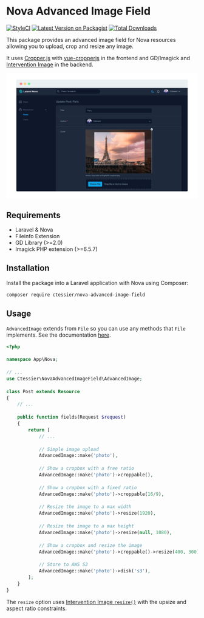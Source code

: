 # Nova Advanced Image Field

[![StyleCI](https://github.styleci.io/repos/156091175/shield?branch=0.2)](https://github.styleci.io/repos/156091175)
[![Latest Version on Packagist](https://img.shields.io/packagist/v/ctessier/nova-advanced-image-field.svg?style=flat-square)](https://packagist.org/packages/ctessier/nova-advanced-image-field)
[![Total Downloads](https://img.shields.io/packagist/dt/ctessier/nova-advanced-image-field.svg?style=flat-square)](https://packagist.org/packages/ctessier/nova-advanced-image-field)

This package provides an advanced image field for Nova resources allowing you to upload, crop and resize any image.

It uses [Cropper.js](https://fengyuanchen.github.io/cropperjs) with [vue-cropperjs](https://github.com/Agontuk/vue-cropperjs) in the frontend and GD/Imagick and [Intervention Image](http://image.intervention.io) in the backend.

![screenshot of the advanced image field](https://github.com/ctessier/nova-advanced-image-field/blob/0.2/screenshot.png?raw=true)

## Requirements

- Laravel & Nova
- Fileinfo Extension
- GD Library (>=2.0)
- Imagick PHP extension (>=6.5.7)

## Installation

Install the package into a Laravel application with Nova using Composer:

```bash
composer require ctessier/nova-advanced-image-field
```

## Usage

`AdvancedImage` extends from `File` so you can use any methods that `File` implements. See the documentation [here](https://nova.laravel.com/docs/1.0/resources/file-fields.html).

```php
<?php

namespace App\Nova;

// ...
use Ctessier\NovaAdvancedImageField\AdvancedImage;

class Post extends Resource
{
    // ...

    public function fields(Request $request)
    {
        return [
            // ...

            // Simple image upload
            AdvancedImage::make('photo'),

            // Show a cropbox with a free ratio
            AdvancedImage::make('photo')->croppable(),

            // Show a cropbox with a fixed ratio
            AdvancedImage::make('photo')->croppable(16/9),

            // Resize the image to a max width
            AdvancedImage::make('photo')->resize(1920),

            // Resize the image to a max height
            AdvancedImage::make('photo')->resize(null, 1080),

            // Show a cropbox and resize the image
            AdvancedImage::make('photo')->croppable()->resize(400, 300),

            // Store to AWS S3
            AdvancedImage::make('photo')->disk('s3'),
        ];
    }
}
```

The `resize` option uses [Intervention Image `resize()`](http://image.intervention.io/api/resize) with the upsize and aspect ratio constraints.
